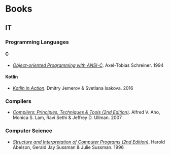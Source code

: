 # Books

## IT

### Programming Languages

#### C

- [*Object-oriented Programming with ANSI-C*](OOPC). Axel-Tobias Schreiner. 1994

#### Kotlin

- [*Kotlin in Action*](KotlinAction). Dmitry Jemerov & Svetlana Isakova. 2016

### Compilers

- [*Compilers: Principles, Techniques & Tools (2nd Edition)*](DragonBook2). Alfred V. Aho, Monica S. Lam, Ravi Sethi & Jeffrey D. Ullman. 2007

### Computer Science

- [*Structure and Interpretation of Computer Programs (2nd Edition)*](SICP2). Harold Abelson, Gerald Jay Sussman & Julie Sussman. 1996

